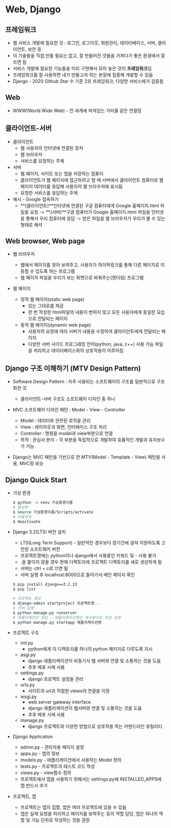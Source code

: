 # Web, Django 

## 프레임워크

- 웹 서비스 개발에 필요한 것 : 로그인, 로그아웃, 회원관리, 데이터베이스, 서버, 클라이언트, 보안 등
- 이 기술들을 직접 만들 필요는 없고, 잘 만들어진 것들을 가져다가 좋은 환경에서 잘 쓰면 됨
- 서비스 개발에 필요한 기능들을 미리 구현해서 모아 놓은 것이 **프레임워크**임
- 프레임워크를 잘 사용하면 내가 만들고자 하는 본질에 집중해 개발할 수 있음
- Django - 2020 Github Star 수 기준 2위 프레임워크, 다양한 서비스에거 검증됨

## Web

- WWW(World Wide Web) - 전 세계에 퍼져있는 거미줄 같은 연결망

## 클라이언트-서버

- 클라이언트
  - 웹 사용자의 인터넷에 연결된 장치
  - 웹 브라우저
  - 서비스를 요청하는 주체
- 서버
  - 웹 페이지, 사이트 또는 앱을 저장하는 컴퓨터
  - 클라이언트가 웹 페이지에 접근하려고 할 때 서버에서 클라이언트 컴퓨터로 웹 페이지 데이터를 응답해 사용자의 웹 브라우저에 표시됨
  - 요청한 서비스를 응답하는 주체
- 예시 - Google 접속하기
  - **(클라이언트)**인터넷에 연결된 구글 컴퓨터에게 Google 홈페이지.html 파일을 요청 -> **(서버)**구글 컴퓨터가 Google 홈페이지.html 파일을 인터넷을 통해서 우리 컴퓨터에 응답 -> 받은 파일을 웹 브라우저가 우리가 볼 수 있는 형태로 해석

## Web browser, Web page

- 웹  브라우저
  - 웹에서 페이지를 찾아 보여주고, 사용자가 하이퍼링크를 통해 다른 페이지로 이동할 수 있도록 하는 프로그램
  - 웹 페이지 파일을 우리가 보는 화면으로 바꿔주는(렌더링) 프로그램

- 웹 페이지
  - 정적 웹 페이지(static web page)
    - 있는 그대로를 제공
    - 한 번 작성한 html파일의 내용이 변하지 않고 모든 사용자에게 동일한 모습으로 전달되는 페이지
  - 동적 웹 페이지(dynamic web page)
    - 사용자의 요청에 따라 서버가 내용을 수정하여 클라이언트에게 전달되는 페이지
    - 다양한 서버 사이드 프로그래밍 언어(python, java, c++) 사용 가능 파일을 처리하고 데이터베이스와의 상호작용이 이루어짐

## Django 구조 이해하기 (MTV Design Pattern)

- Software Design Pattern : 자주 사용되는 소프트웨어의 구조를 일반적으로 구조화한 것
  - 클라이언트-서버 구조도 소프트웨어 디자인 중 하나

- MVC 소프트웨어 디자인 패턴 : Model - View - Controller
  - Model : 데이터와 관련된 로직을 관리
  - View : 레이아웃과 화면, 인터페이스 구조 처리
  - Controller : 명령을 model과 view부분으로 연결
  - 목적 : 관심사 분리 - 각 부분을 독립적으로 개발하여 효율적인 개발과 유지보수가 가능
- Django는 MVC 패턴을 기반으로 한 MTV(Model - Template - View) 패턴을 사용, MVC랑 비슷

## Django Quick Start

- 가상 환경

  ```bash
  $ python -m venv 가상환경이름
  # 활성화
  $ source 가상환경이름/Scripts/activate
  # 비활성화
  $ deactivate
  ```

- Django 3.2(LTS) 버전 설치

  - LTS(Long Term Support) - 일반적인 경우보다 장기간에 걸쳐 지원하도록 고안된 소프트웨어 버전
  - 프로젝트명에는 python이나 django에서 사용중인 키워드 및 - 사용 불가
  - .을 붙이지 않을 경우 현재 디렉토리에 프로젝트 디렉토리를 새로 생성하게 됨
  - 서버는 ctrl + c로 끄면 됨
  - 서버 실행 후 localhost:8000으로 들어가서 메인 페이지 확인

  ```bash
  $ pip install django==3.2.13
  $ pip list
  
  # 프로젝트 생성
  $ django-admin startproject 프로젝트명 .
  # 서버 실행
  $ python manage.py runserver
  # 애플리케이션 생성 - 애플리케이션명은 복수형으로 작성 권장
  $ python manage.py startapp 애플리케이션명
  ```

- 프로젝트 구조
  - init.py
    - python에게 이 디렉토리를 하나의 python 패키지로 다루도록 지시
  - asgi.py
    - django 애플리케이션이 비동기식 웹 서버와 연결 및 소통하는 것을 도움
    - 추후 배포 시에 사용
  - settings.py
    - django 프로젝트 설정을 관리
  - urls.py
    - 사이트의 url과 적절한 views의 연결을 지정
  - wsgi.py
    - web server gateway interface
    - django 애플리케이션이 웹서버와 연결 및 소통하는 것을 도움
    - 추후 배포 시에 사용
  - manage.py
    - django 프로젝트와 다양한 방법으로 상호작용 하는 커맨드라인 유틸리티
- Django Application
  - admin.py - 관리자용 페이지 설정
  - apps.py - 앱의 정보
  - models.py - 애플리케이션에서 사용하는 Model 정의
  - tests.py - 프로젝트의 테스트 코드 작성
  - views.py - view함수 정의
  - 프로젝트에서 앱을 사용하기 위해서는 settings.py에 INSTALLED_APPS에 앱 반드시 추가

- 프로젝트, 앱
  - 프로젝트는 앱의 집합, 앱은 여러 프로젝트에 있을 수 있음
  - 앱은 실제 요청을 처리하고 페이지를 보여주는 등의 역할 담당, 앱은 하나의 역할 및 기능 단위로 작성하는 것을 권장